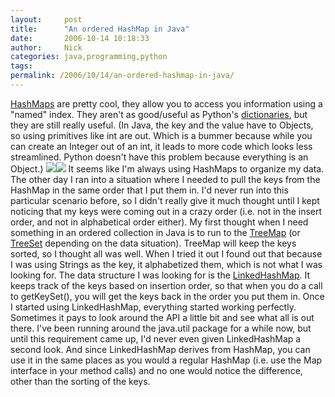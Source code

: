 ```yaml
---
layout:     post
title:      "An ordered HashMap in Java"
date:       2006-10-14 10:18:33
author:     Nick
categories: java,programming,python
tags:  
permalink: /2006/10/14/an-ordered-hashmap-in-java/
---
```

[HashMaps](http://java.sun.com/j2se/1.4.2/docs/api/java/util/HashMap.html) are pretty cool, they allow you to access you information using a "named" index. They aren't as good/useful as Python's [dictionaries](http://docs.python.org/lib/typesmapping.html), but they are still really useful. (In Java, the key and the value have to Objects, so using primitives like int are out. Which is a bummer because while you can create an Integer out of an int, it leads to more code which looks less streamlined. Python doesn't have this problem because everything is an Object.) [![](//ws-na.amazon-adsystem.com/widgets/q?_encoding=UTF8&ASIN=1449370829&Format=_SL110_&ID=AsinImage&MarketPlace=US&ServiceVersion=20070822&WS=1&tag=nloadholtes0a-20)](https://www.amazon.com/Java-Nutshell-Benjamin-J-Evans/dp/1449370829/ref=as_li_ss_il?ie=UTF8&qid=1480119539&sr=8-1&keywords=java+in+a+nutshell&linkCode=li1&tag=nloadholtes0a-20&linkId=094eb3c8f6121781da36ebe44a57e617)![](https://ir-na.amazon-adsystem.com/e/ir?t=nloadholtes0a-20&l=li1&o=1&a=1449370829) It seems like I'm always using HashMaps to organize my data. The other day I ran into a situation where I needed to pull the keys from the HashMap in the same order that I put them in. I'd never run into this particular scenario before, so I didn't really give it much thought until I kept noticing that my keys were coming out in a crazy order (i.e. not in the insert order, and not in alphabetical order either). My first thought when I need something in an ordered collection in Java is to run to the [TreeMap](http://java.sun.com/j2se/1.4.2/docs/api/java/util/TreeMap.html) (or [TreeSet](http://java.sun.com/j2se/1.4.2/docs/api/java/util/TreeSet.html) depending on the data situation). TreeMap will keep the keys sorted, so I thought all was well. When I tried it out I found out that because I was using Strings as the key, it alphabetized them, which is not what I was looking for. The data structure I was looking for is the [LinkedHashMap](http://java.sun.com/j2se/1.4.2/docs/api/java/util/LinkedHashMap.html). It keeps track of the keys based on insertion order, so that when you do a call to getKeySet(), you will get the keys back in the order you put them in. Once I started using LinkedHashMap, everything started working perfectly. Sometimes it pays to look around the API a little bit and see what all is out there. I've been running around the java.util package for a while now, but until this requirement came up, I'd never even given LinkedHashMap a second look. And since LinkedHashMap derives from HashMap, you can use it in the same places as you would a regular HashMap (i.e. use the Map interface in your method calls) and no one would notice the difference, other than the sorting of the keys.
